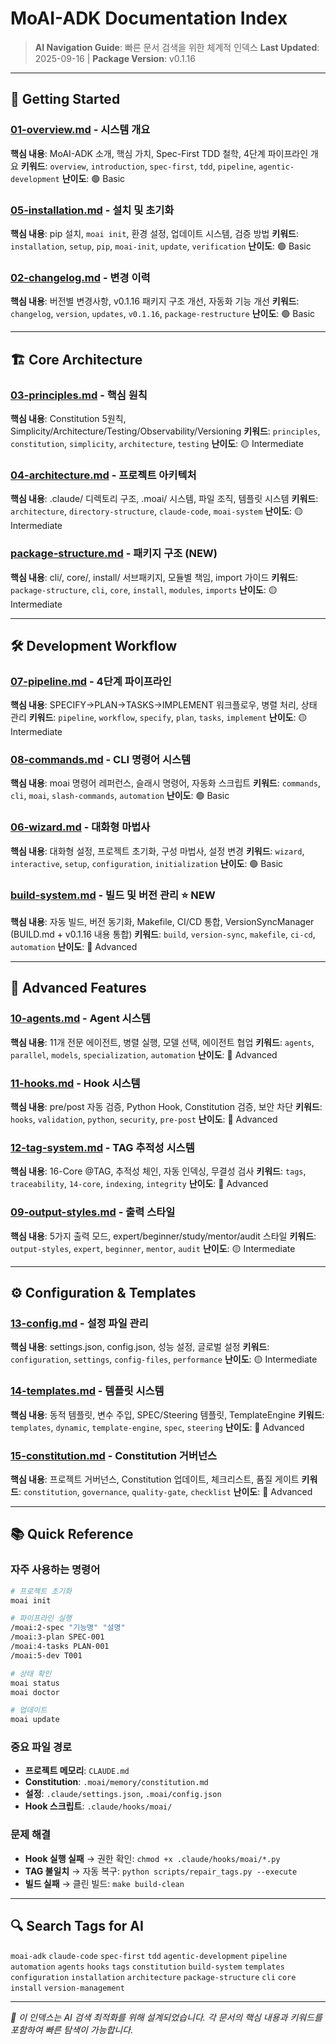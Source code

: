 # MoAI-ADK Documentation Index

> **AI Navigation Guide**: 빠른 문서 검색을 위한 체계적 인덱스
> **Last Updated**: 2025-09-16 | **Package Version**: v0.1.16

---

## 🚀 Getting Started

### [01-overview.md](01-overview.md) - 시스템 개요
**핵심 내용**: MoAI-ADK 소개, 핵심 가치, Spec-First TDD 철학, 4단계 파이프라인 개요
**키워드**: `overview`, `introduction`, `spec-first`, `tdd`, `pipeline`, `agentic-development`
**난이도**: 🟢 Basic

### [05-installation.md](05-installation.md) - 설치 및 초기화
**핵심 내용**: pip 설치, `moai init`, 환경 설정, 업데이트 시스템, 검증 방법
**키워드**: `installation`, `setup`, `pip`, `moai-init`, `update`, `verification`
**난이도**: 🟢 Basic

### [02-changelog.md](02-changelog.md) - 변경 이력
**핵심 내용**: 버전별 변경사항, v0.1.16 패키지 구조 개선, 자동화 기능 개선
**키워드**: `changelog`, `version`, `updates`, `v0.1.16`, `package-restructure`
**난이도**: 🟢 Basic

---

## 🏗️ Core Architecture

### [03-principles.md](03-principles.md) - 핵심 원칙
**핵심 내용**: Constitution 5원칙, Simplicity/Architecture/Testing/Observability/Versioning
**키워드**: `principles`, `constitution`, `simplicity`, `architecture`, `testing`
**난이도**: 🟡 Intermediate

### [04-architecture.md](04-architecture.md) - 프로젝트 아키텍처
**핵심 내용**: .claude/ 디렉토리 구조, .moai/ 시스템, 파일 조직, 템플릿 시스템
**키워드**: `architecture`, `directory-structure`, `claude-code`, `moai-system`
**난이도**: 🟡 Intermediate

### [package-structure.md](package-structure.md) - 패키지 구조 (NEW)
**핵심 내용**: cli/, core/, install/ 서브패키지, 모듈별 책임, import 가이드
**키워드**: `package-structure`, `cli`, `core`, `install`, `modules`, `imports`
**난이도**: 🟡 Intermediate

---

## 🛠️ Development Workflow

### [07-pipeline.md](07-pipeline.md) - 4단계 파이프라인
**핵심 내용**: SPECIFY→PLAN→TASKS→IMPLEMENT 워크플로우, 병렬 처리, 상태 관리
**키워드**: `pipeline`, `workflow`, `specify`, `plan`, `tasks`, `implement`
**난이도**: 🟡 Intermediate

### [08-commands.md](08-commands.md) - CLI 명령어 시스템
**핵심 내용**: moai 명령어 레퍼런스, 슬래시 명령어, 자동화 스크립트
**키워드**: `commands`, `cli`, `moai`, `slash-commands`, `automation`
**난이도**: 🟢 Basic

### [06-wizard.md](06-wizard.md) - 대화형 마법사
**핵심 내용**: 대화형 설정, 프로젝트 초기화, 구성 마법사, 설정 변경
**키워드**: `wizard`, `interactive`, `setup`, `configuration`, `initialization`
**난이도**: 🟢 Basic

### [build-system.md](build-system.md) - 빌드 및 버전 관리 ⭐ NEW
**핵심 내용**: 자동 빌드, 버전 동기화, Makefile, CI/CD 통합, VersionSyncManager (BUILD.md + v0.1.16 내용 통합)
**키워드**: `build`, `version-sync`, `makefile`, `ci-cd`, `automation`
**난이도**: 🔴 Advanced

---

## 🤖 Advanced Features

### [10-agents.md](10-agents.md) - Agent 시스템
**핵심 내용**: 11개 전문 에이전트, 병렬 실행, 모델 선택, 에이전트 협업
**키워드**: `agents`, `parallel`, `models`, `specialization`, `automation`
**난이도**: 🔴 Advanced

### [11-hooks.md](11-hooks.md) - Hook 시스템
**핵심 내용**: pre/post 자동 검증, Python Hook, Constitution 검증, 보안 차단
**키워드**: `hooks`, `validation`, `python`, `security`, `pre-post`
**난이도**: 🔴 Advanced

### [12-tag-system.md](12-tag-system.md) - TAG 추적성 시스템
**핵심 내용**: 16-Core @TAG, 추적성 체인, 자동 인덱싱, 무결성 검사
**키워드**: `tags`, `traceability`, `14-core`, `indexing`, `integrity`
**난이도**: 🔴 Advanced

### [09-output-styles.md](09-output-styles.md) - 출력 스타일
**핵심 내용**: 5가지 출력 모드, expert/beginner/study/mentor/audit 스타일
**키워드**: `output-styles`, `expert`, `beginner`, `mentor`, `audit`
**난이도**: 🟡 Intermediate

---

## ⚙️ Configuration & Templates

### [13-config.md](13-config.md) - 설정 파일 관리
**핵심 내용**: settings.json, config.json, 성능 설정, 글로벌 설정
**키워드**: `configuration`, `settings`, `config-files`, `performance`
**난이도**: 🟡 Intermediate

### [14-templates.md](14-templates.md) - 템플릿 시스템
**핵심 내용**: 동적 템플릿, 변수 주입, SPEC/Steering 템플릿, TemplateEngine
**키워드**: `templates`, `dynamic`, `template-engine`, `spec`, `steering`
**난이도**: 🔴 Advanced

### [15-constitution.md](15-constitution.md) - Constitution 거버넌스
**핵심 내용**: 프로젝트 거버넌스, Constitution 업데이트, 체크리스트, 품질 게이트
**키워드**: `constitution`, `governance`, `quality-gate`, `checklist`
**난이도**: 🔴 Advanced

---

## 📚 Quick Reference

### 자주 사용하는 명령어
```bash
# 프로젝트 초기화
moai init

# 파이프라인 실행
/moai:2-spec "기능명" "설명"
/moai:3-plan SPEC-001
/moai:4-tasks PLAN-001
/moai:5-dev T001

# 상태 확인
moai status
moai doctor

# 업데이트
moai update
```

### 중요 파일 경로
- **프로젝트 메모리**: `CLAUDE.md`
- **Constitution**: `.moai/memory/constitution.md`
- **설정**: `.claude/settings.json`, `.moai/config.json`
- **Hook 스크립트**: `.claude/hooks/moai/`

### 문제 해결
- **Hook 실행 실패** → 권한 확인: `chmod +x .claude/hooks/moai/*.py`
- **TAG 불일치** → 자동 복구: `python scripts/repair_tags.py --execute`
- **빌드 실패** → 클린 빌드: `make build-clean`

---

## 🔍 Search Tags for AI
`moai-adk` `claude-code` `spec-first` `tdd` `agentic-development` `pipeline` `automation` `agents` `hooks` `tags` `constitution` `build-system` `templates` `configuration` `installation` `architecture` `package-structure` `cli` `core` `install` `version-management`

---

*📝 이 인덱스는 AI 검색 최적화를 위해 설계되었습니다. 각 문서의 핵심 내용과 키워드를 포함하여 빠른 탐색이 가능합니다.*

